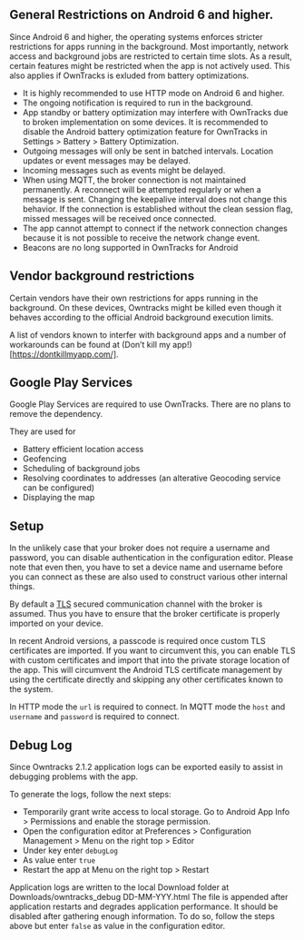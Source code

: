 ## General Restrictions on Android 6 and higher.
Since Android 6 and higher, the operating systems enforces stricter restrictions for apps running in the background. Most importantly, network access and background jobs are restricted to certain time slots. As a result, certain features might be restricted when the app is not actively used. This also applies if OwnTracks is exluded from battery optimizations.

* It is highly recommended to use HTTP mode on Android 6 and higher.
* The ongoing notification is required to run in the background.
* App standby or battery optimization may interfere with OwnTracks due to broken implementation on some devices. It is recommended to disable the Android battery optimization feature for OwnTracks in Settings > Battery > Battery Optimization.
* Outgoing messages will only be sent in batched intervals. Location updates or event messages may be delayed.
* Incoming messages such as events might be delayed.
* When using MQTT, the broker connection is not maintained permanently. A reconnect will be attempted regularly or when a message is sent. Changing the keepalive interval does not change this behavior. If the connection is established without the clean session flag, missed messages will be received once connected.
* The app cannot attempt to connect if the network connection changes because it is not possible to receive the network change event.
* Beacons are no long supported in OwnTracks for Android

## Vendor background restrictions
Certain vendors have their own restrictions for apps running in the background. On these devices, Owntracks might be killed even though it behaves according to the official Android background execution limits.

A list of vendors known to interfer with background apps and a number of workarounds can be found at (Don’t kill my app!)[https://dontkillmyapp.com/].

## Google Play Services
Google Play Services are required to use OwnTracks. There are no plans to remove the dependency.

They are used for
* Battery efficient location access
* Geofencing
* Scheduling of background jobs
* Resolving coordinates to addresses (an alterative Geocoding service can be configured)
* Displaying the map

## Setup

In the unlikely case that your broker does not require a username and password, you can disable authentication in the configuration editor. Please note that even then, you have to set a device name and username before you can connect as these are also used to construct various other internal things.

By default a [TLS](tls.md) secured communication channel with the broker is assumed. Thus you have to ensure that the broker certificate is properly imported on your device.

In recent Android versions, a passcode is required once custom TLS certificates are imported. If you want to circumvent this, you can enable TLS with custom certificates and import that into the private storage location of the app. This will circumvent the Android TLS certificate management by using the certificate directly and skipping any other certificates known to the system.

In HTTP mode the `url` is required to connect.
In MQTT mode the `host` and `username`  and `password` is required to connect.

## Debug Log

Since Owntracks 2.1.2 application logs can be exported easily to assist in debugging problems with the app.

To generate the logs, follow the next steps:

* Temporarily grant write access to local storage. Go to Android App Info > Permissions and enable the storage permission.
* Open the configuration editor at Preferences > Configuration Management > Menu on the right top > Editor
* Under key enter `debugLog`
* As value enter `true`
* Restart the app at Menu on the right top > Restart

Application logs are written to the local Download folder at Downloads/owntracks_debug DD-MM-YYY.html
The file is appended after application restarts and degrades application performance. It should be disabled after gathering enough information. To do so, follow the steps above but enter `false` as value in the configuration editor.

